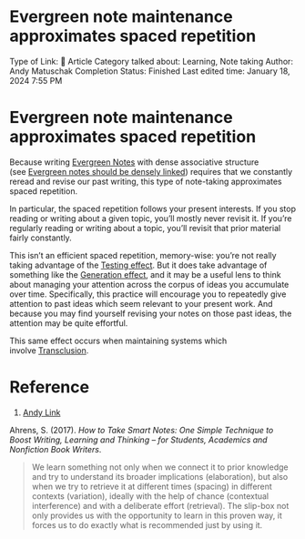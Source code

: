 # Evergreen note maintenance approximates spaced repetition

Type of Link: 📝 Article
Category talked about: Learning, Note taking
Author: Andy Matuschak
Completion Status: Finished
Last edited time: January 18, 2024 7:55 PM

# **Evergreen note maintenance approximates spaced repetition**

Because writing [Evergreen Notes](Evergreen%20Notes%208b05f5bf420f4caaad50f6fea2828638.md) with dense associative structure (see [Evergreen notes should be densely linked](Evergreen%20notes%20should%20be%20densely%20linked.md)) requires that we constantly reread and revise our past writing, this type of note-taking approximates spaced repetition.

In particular, the spaced repetition follows your present interests. If you stop reading or writing about a given topic, you’ll mostly never revisit it. If you’re regularly reading or writing about a topic, you’ll revisit that prior material fairly constantly.

This isn’t an efficient spaced repetition, memory-wise: you’re not really taking advantage of the [Testing effect](Testing%20effect.md). But it does take advantage of something like the [Generation effect](Generation%20effect.md), and it may be a useful lens to think about managing your attention across the corpus of ideas you accumulate over time. Specifically, this practice will encourage you to repeatedly give attention to past ideas which seem relevant to your present work. And because you may find yourself revising your notes on those past ideas, the attention may be quite effortful.

This same effect occurs when maintaining systems which involve [Transclusion](Transclusion.md).

# Reference

1. [Andy Link](https://notes.andymatuschak.org/zTpJdbe6ub7uhBFLuHkFsrT?stackedNotes=zWbMsEFW9LD4vsoVhaDcF4u)

Ahrens, S. (2017). *How to Take Smart Notes: One Simple Technique to Boost Writing, Learning and Thinking – for Students, Academics and Nonfiction Book Writers*.

> We learn something not only when we connect it to prior knowledge and try to understand its broader implications (elaboration), but also when we try to retrieve it at different times (spacing) in different contexts (variation), ideally with the help of chance (contextual interference) and with a deliberate effort (retrieval). The slip-box not only provides us with the opportunity to learn in this proven way, it forces us to do exactly what is recommended just by using it.
>